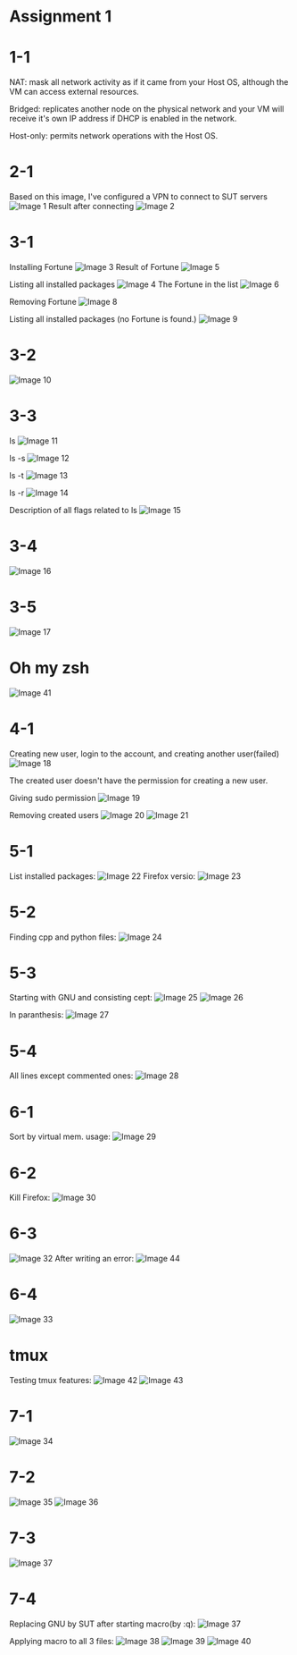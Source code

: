 # Assignment 1
# 1-1
NAT: mask all network activity as if it came from your Host OS, although the VM can access external resources.

Bridged: replicates another node on the physical network and your VM will receive it's own IP address if DHCP is enabled in the network.

Host-only: permits network operations with the Host OS.

# 2-1

Based on this image, I've configured a VPN to connect to SUT servers
![Image 1](images/1.png)
Result after connecting
![Image 2](images/2.png)


# 3-1

Installing Fortune
![Image 3](images/3.png)
Result of Fortune
![Image 5](images/5.png)

Listing all installed packages
![Image 4](images/4.png)
The Fortune in the list
![Image 6](images/6.png)

Removing Fortune
![Image 8](images/8.png)

Listing all installed packages (no Fortune is found.)
![Image 9](images/9.png)

# 3-2
![Image 10](images/10.png)

# 3-3
ls
![Image 11](images/11.png)

ls -s
![Image 12](images/12.png)

ls -t
![Image 13](images/13.png)

ls -r
![Image 14](images/14.png)

Description of all flags related to ls
![Image 15](images/15.png)

# 3-4
![Image 16](images/16.png)

# 3-5
![Image 17](images/17.png)

# Oh my zsh
![Image 41](images/41.png)

# 4-1
Creating new user, login to the account, and creating another user(failed)
![Image 18](images/18.png)

The created user doesn't have the permission for creating a new user.

Giving sudo permission
![Image 19](images/19.png)

Removing created users
![Image 20](images/20.png)
![Image 21](images/21.png)

# 5-1
List installed packages:
![Image 22](images/22.png)
Firefox versio:
![Image 23](images/23.png)

# 5-2
Finding cpp and python files:
![Image 24](images/24.png)

# 5-3
Starting with GNU and consisting cept:
![Image 25](images/25.png)
![Image 26](images/26.png)

In paranthesis:
![Image 27](images/27.png)

# 5-4
All lines except commented ones:
![Image 28](images/28.png)

# 6-1
Sort by virtual mem. usage:
![Image 29](images/29.png)

# 6-2
Kill Firefox:
![Image 30](images/30.png)

# 6-3
![Image 32](images/32.png)
After writing an error:
![Image 44](images/44.png)


# 6-4
![Image 33](images/33.png)

# tmux
Testing tmux features:
![Image 42](images/42.png)
![Image 43](images/43.png)


# 7-1
![Image 34](images/34.png)

# 7-2
![Image 35](images/35.png)
![Image 36](images/36.png)

# 7-3
![Image 37](images/37.png)

# 7-4
Replacing GNU by SUT after starting macro(by :q):
![Image 37](images/37.png)

Applying macro to all 3 files:
![Image 38](images/38.png)
![Image 39](images/39.png)
![Image 40](images/40.png)

